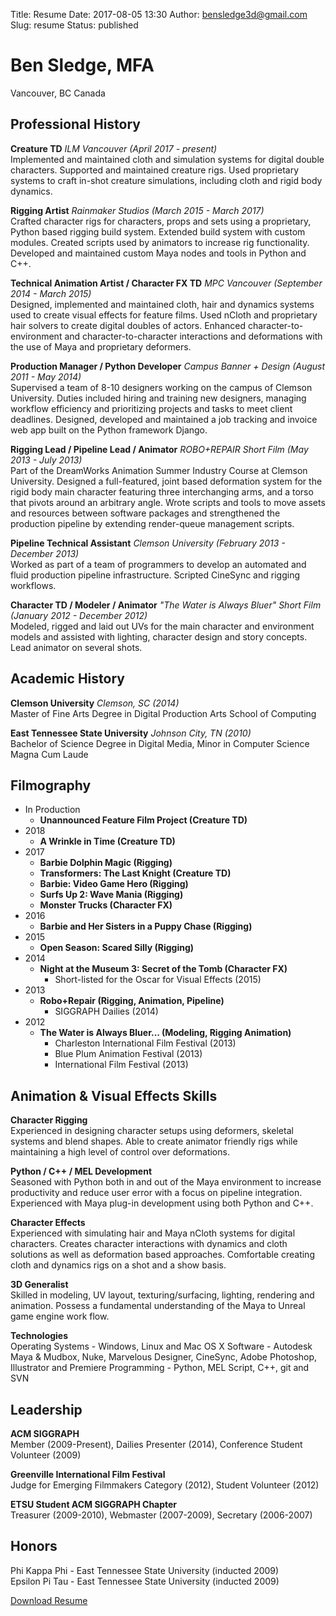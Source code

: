 Title: Resume
Date: 2017-08-05 13:30
Author: bensledge3d@gmail.com
Slug: resume
Status: published

Ben Sledge, MFA
===============

Vancouver, BC Canada

Professional History
--------------------

**Creature TD**
_ILM Vancouver (April 2017 - present)_<br />
Implemented and maintained cloth and simulation systems for digital double
characters. Supported and maintained creature rigs. Used proprietary systems to
craft in-shot creature simulations, including cloth and rigid body dynamics.

**Rigging Artist**
_Rainmaker Studios (March 2015 - March 2017)_<br />
Crafted character rigs for characters, props and sets using a
proprietary, Python based rigging build system. Extended build system
with custom modules. Created scripts used by animators to increase rig
functionality. Developed and maintained custom Maya nodes  and tools in Python and C++.

**Technical Animation Artist / Character FX TD**
_MPC Vancouver (September 2014 - March 2015)_<br />
Designed, implemented and maintained cloth, hair and dynamics systems
used to create visual effects for feature films. Used nCloth and proprietary
hair solvers to create digital doubles of actors. Enhanced
character-to-environment and character-to-character interactions and
deformations with the use of Maya and proprietary deformers.

**Production Manager / Python Developer**
_Campus Banner + Design (August 2011 - May 2014)_<br />
Supervised a team of 8-10 designers working on the campus of Clemson
University. Duties included hiring and training new designers, managing
workflow efficiency and prioritizing projects and tasks to meet client
deadlines. Designed, developed and maintained a job tracking and invoice
web app built on the Python framework Django.

**Rigging Lead / Pipeline Lead / Animator**
_ROBO+REPAIR Short Film (May 2013 - July 2013)_<br />
Part of the DreamWorks Animation Summer Industry Course at Clemson
University.
Designed a full-featured, joint based deformation system for the rigid
body main character featuring three interchanging arms, and a torso that
pivots around an arbitrary angle. Wrote scripts and tools to move assets
and resources between software packages and strengthened the production
pipeline by extending render-queue management scripts.

**Pipeline Technical Assistant**
_Clemson University (February 2013 - December 2013)_<br />
Worked as part of a team of programmers to develop an automated and
fluid production pipeline infrastructure. Scripted CineSync and rigging
workflows.

**Character TD / Modeler / Animator**
_"The Water is Always Bluer" Short Film (January 2012 - December 2012)_<br />
Modeled, rigged and laid out UVs for the main character and environment
models and assisted with lighting, character design and story concepts.
Lead animator on several shots.

Academic History
----------------

**Clemson University**
_Clemson, SC (2014)_<br />
Master of Fine Arts Degree in Digital Production Arts
School of Computing

**East Tennessee State University**
_Johnson City, TN (2010)_<br />
Bachelor of Science Degree in Digital Media, Minor in Computer Science
Magna Cum Laude

Filmography
-----------
+ In Production
    - **Unannounced Feature Film Project (Creature TD)**
    <!--- **Spy Kids: Mission Critical (Rigging)**-->
+ 2018
    <!--- **ReBoot: The Guardian Code (Rigging)**-->
    - **A Wrinkle in Time (Creature TD)**
+ 2017
    - **Barbie Dolphin Magic (Rigging)**
    - **Transformers: The Last Knight (Creature TD)**
    - **Barbie: Video Game Hero (Rigging)**
    - **Surfs Up 2: Wave Mania (Rigging)**
    - **Monster Trucks (Character FX)**
+ 2016
    - **Barbie and Her Sisters in a Puppy Chase (Rigging)**
+ 2015
    - **Open Season: Scared Silly (Rigging)**
+ 2014
    - **Night at the Museum 3: Secret of the Tomb (Character FX)**
        - Short-listed for the Oscar for Visual Effects (2015)
+ 2013
    - **Robo+Repair (Rigging, Animation, Pipeline)**
        - SIGGRAPH Dailies (2014)
+ 2012
    - **The Water is Always Bluer... (Modeling, Rigging Animation)**
        - Charleston International Film Festival (2013)
        - Blue Plum Animation Festival (2013)
        - International Film Festival (2013)


Animation & Visual Effects Skills
---------------------------------

**Character Rigging**<br />
Experienced in designing character setups using deformers, skeletal
systems and blend shapes. Able to create animator friendly rigs while
maintaining a high level of control over deformations.

**Python / C++ / MEL Development**<br />
Seasoned with Python both in and out of the Maya environment to
increase productivity and reduce user error with a focus on pipeline
integration. Experienced with Maya plug-in development using both Python and C++.

**Character Effects**<br />
Experienced with simulating hair and Maya nCloth systems for digital
characters. Creates character interactions with dynamics and cloth
solutions as well as deformation based approaches. Comfortable creating
cloth and dynamics rigs on a shot and a show basis.

**3D Generalist**<br />
Skilled in modeling, UV layout, texturing/surfacing, lighting,
rendering and animation. Possess a fundamental understanding of the
Maya to Unreal game engine work flow.

**Technologies**<br />
Operating Systems - Windows, Linux and Mac OS X
Software - Autodesk Maya & Mudbox, Nuke, Marvelous Designer, CineSync,
Adobe Photoshop, Illustrator and Premiere
Programming - Python, MEL Script, C++, git and SVN

Leadership
----------

**ACM SIGGRAPH**<br />
Member (2009-Present), Dailies Presenter (2014), Conference Student Volunteer (2009)

**Greenville International Film Festival**<br />
Judge for Emerging Filmmakers Category (2012), Student Volunteer (2012)

**ETSU Student ACM SIGGRAPH Chapter**<br />
Treasurer (2009-2010), Webmaster (2007-2009), Secretary (2006-2007)

Honors
------

Phi Kappa Phi - East Tennessee State University (inducted 2009)<br />
Epsilon Pi Tau - East Tennessee State University (inducted 2009)

[Download Resume]({filename}/pdfs/sledge-resume.pdf)
